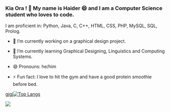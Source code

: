 ### Kia Ora ! 👋 My name is Haider 😄 and I am a Computer Science student who loves to code.

I am proficient in: Python, Java, C, C++, HTML, CSS, PHP, MySQL, SQL, Prolog.

- 🔭 I’m currently working on a graphical design project.
- 🌱 I’m currently learning Graphical Designing, Linguistics and Computing Systems.

- 😄 Pronouns: he/him
- ⚡ Fun fact: I love to hit the gym and have a good protein smoothie before bed.


gjgj[![Top Langs](https://github-readme-stats.vercel.app/api/top-langs/?username=msa280)](https://github.com/msa280/github-readme-stats)

<img src="https://github-readme-stats.vercel.app/api/top-langs/?username=msa280"/>
